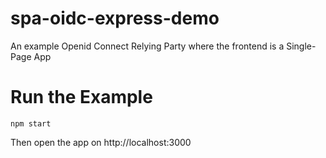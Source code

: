 # spa-oidc-express-demo
An example Openid Connect Relying Party where the frontend is a Single-Page App

# Run the Example
```
npm start
```

Then open the app on http://localhost:3000
